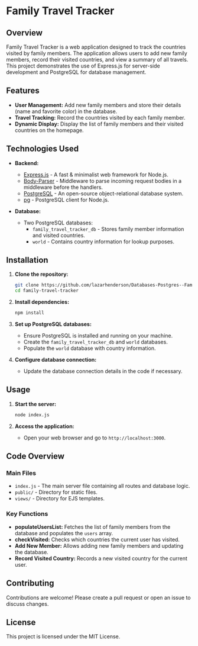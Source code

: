 # Family Travel Tracker

## Overview

Family Travel Tracker is a web application designed to track the countries visited by family members. The application allows users to add new family members, record their visited countries, and view a summary of all travels. This project demonstrates the use of Express.js for server-side development and PostgreSQL for database management.

## Features

- **User Management:** Add new family members and store their details (name and favorite color) in the database.
- **Travel Tracking:** Record the countries visited by each family member.
- **Dynamic Display:** Display the list of family members and their visited countries on the homepage.

## Technologies Used

- **Backend:**

  - [Express.js](https://expressjs.com/) - A fast & minimalist web framework for Node.js.
  - [Body-Parser](https://www.npmjs.com/package/body-parser) - Middleware to parse incoming request bodies in a middleware before the handlers.
  - [PostgreSQL](https://www.postgresql.org/) - An open-source object-relational database system.
  - [pg](https://node-postgres.com/) - PostgreSQL client for Node.js.

- **Database:**
  - Two PostgreSQL databases:
    - `family_travel_tracker_db` - Stores family member information and visited countries.
    - `world` - Contains country information for lookup purposes.

## Installation

1. **Clone the repository:**

   ```sh
   git clone https://github.com/lazarhenderson/Databases-Postgres--Family-Travel-Tracker.git
   cd family-travel-tracker
   ```

2. **Install dependencies:**

   ```sh
   npm install
   ```

3. **Set up PostgreSQL databases:**

   - Ensure PostgreSQL is installed and running on your machine.
   - Create the `family_travel_tracker_db` and `world` databases.
   - Populate the `world` database with country information.

4. **Configure database connection:**
   - Update the database connection details in the code if necessary.

## Usage

1. **Start the server:**

   ```sh
   node index.js
   ```

2. **Access the application:**
   - Open your web browser and go to `http://localhost:3000`.

## Code Overview

### Main Files

- `index.js` - The main server file containing all routes and database logic.
- `public/` - Directory for static files.
- `views/` - Directory for EJS templates.

### Key Functions

- **populateUsersList:** Fetches the list of family members from the database and populates the `users` array.
- **checkVisited:** Checks which countries the current user has visited.
- **Add New Member:** Allows adding new family members and updating the database.
- **Record Visited Country:** Records a new visited country for the current user.

## Contributing

Contributions are welcome! Please create a pull request or open an issue to discuss changes.

## License

This project is licensed under the MIT License.
